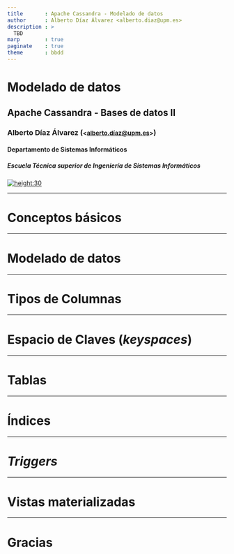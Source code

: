 ```yaml
---
title       : Apache Cassandra - Modelado de datos
author      : Alberto Díaz Álvarez <alberto.diaz@upm.es>
description : >
  TBD
marp        : true
paginate    : true
theme       : bbdd
---
```


<!-- _class: titlepage -->

# Modelado de datos

## Apache Cassandra - Bases de datos II

### Alberto Díaz Álvarez (<small><alberto.díaz@upm.es></small>)

#### Departamento de Sistemas Informáticos

##### Escuela Técnica superior de Ingeniería de Sistemas Informáticos

[![height:30](https://img.shields.io/badge/License-CC%20BY--NC--SA%204.0-informational.svg)](https://creativecommons.org/licenses/by-nc-sa/4.0/)

---

# Conceptos básicos<!-- _class: section -->

---

# Modelado de datos<!-- _class: section -->

---

# Tipos de Columnas<!-- _class: section -->

---

# Espacio de Claves (_keyspaces_)<!-- _class: section -->

---

# Tablas<!-- _class: section -->

---

# Índices<!-- _class: section -->

---

# _Triggers_<!-- _class: section -->

---

# Vistas materializadas<!-- _class: section -->

---

# Gracias<!-- _class: section -->
